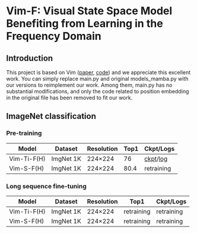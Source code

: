 # Vim-F: Visual State Space Model Benefiting from Learning in the Frequency Domain

## Introduction

This project is based on  Vim ([paper](https://arxiv.org/abs/2401.09417), [code](https://github.com/hustvl/Vim)) and we appreciate this excellent work. You can simply replace main.py and original models_mamba.py with our versions to reimplement our work. Among them, main.py has no substantial modifications, and only the code related to position embedding in the original file has been removed to fit our work.


## ImageNet classification
### Pre-training
| Model       | Dataset   | Resolution | Top1 | Ckpt/Logs                                                    |
| ----------- | --------- | ---------- | ---- | ------------------------------------------------------------ |
| Vim-Ti-F(H) | ImgNet 1K | 224×224    | 76 | [ckpt](https://github.com/yws-wxs/Vim-F/releases/download/v1.0.0.1/checkpoint.pth)/[log](https://github.com/yws-wxs/Vim-F/releases/download/v1.0.0.1/log.txt) |                                                      |
| Vim-S-F(H)  | ImgNet 1K | 224×224    | 80.4 | retraining                                                   |


### Long sequence fine-tuning
| Model       | Dataset   | Resolution | Top1 | Ckpt/Logs                                                    |
| ----------- | --------- | ---------- | ---- | ------------------------------------------------------------ |
| Vim-Ti-F(H) | ImgNet 1K | 224×224    | retraining | retraining                                             |
| Vim-S-F(H)  | ImgNet 1K | 224×224    | retraining | retraining                                             |

